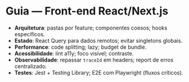 # Guia — Front-end React/Next.js

- **Arquitetura**: pastas por feature; componentes coesos; hooks específicos.
- **Estado**: React Query para dados remotos; evitar singletons globais.
- **Performance**: code splitting; lazy; budget de bundle.
- **Acessibilidade**: lint a11y; foco visível; contraste.
- **Observabilidade**: repassar `traceId` em headers; report de erros centralizado.
- **Testes**: Jest + Testing Library; E2E com Playwright (fluxos críticos).
